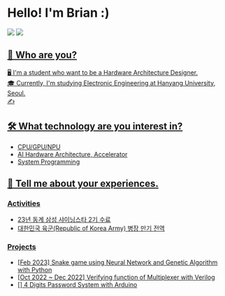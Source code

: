 # Hello! I'm Brian :)
<a href="mailto:s1331111@gmail.com"><img src="https://img.shields.io/badge/s1331111@gmail.com-EA4335??style=flat-square&logo=Gmail&logoColor=white"/></a>
<a href="https://screamofees.tistory.com/"><img src="https://img.shields.io/badge/Academic Blog-000000?style=for-the-badge&logo=Tistory&logoColor=white">
## 🤔 Who are you?
🖥 I'm a student who want to be a Hardware Architecture Designer.
\
🎓 Currently, I'm studying Electronic Engineering at Hanyang University, Seoul.
\
✍



## 🛠 What technology are you interest in?
 - CPU/GPU/NPU
 - AI Hardware Architecture, Accelerator
 - System Programming
 
 <!--
## What is your hobby?
 !-->
 
## 🚩 Tell me about your experiences.
### Activities
 - 23년 동계 삼성 샤이닝스타 2기 수료
 - 대한민국 육군(Republic of Korea Army) 병장 만기 전역

### Projects
 - [Feb 2023] Snake game using Neural Network and Genetic Algorithm with Python
 - [Oct 2022 ~ Dec 2022] Verifying function of Multiplexer with Verilog
 - [] 4 Digits Password System with Arduino
 


<!--
**ByeongWanChoi/ByeongWanChoi** is a ✨ _special_ ✨ repository because its `README.md` (this file) appears on your GitHub profile.

Here are some ideas to get you started:

- 🔭 I’m currently working on ...
- 🌱 I’m currently learning ...
- 👯 I’m looking to collaborate on ...
- 🤔 I’m looking for help with ...
- 💬 Ask me about ...
- 📫 How to reach me: ...
- 😄 Pronouns: ...
- ⚡ Fun fact: ...
-->
